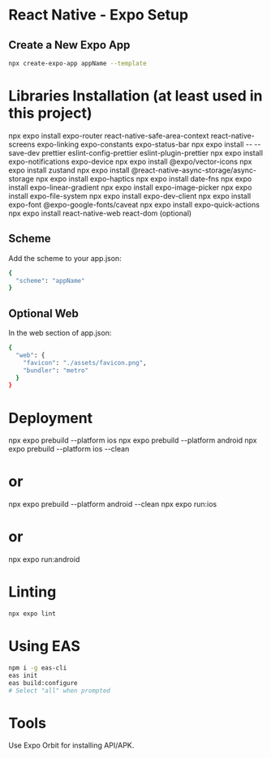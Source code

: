 # React Native - Expo Setup

## Create a New Expo App

```bash
npx create-expo-app appName --template
```

# Libraries Installation (at least used in this project) 

npx expo install expo-router react-native-safe-area-context react-native-screens expo-linking expo-constants expo-status-bar
npx expo install -- --save-dev prettier eslint-config-prettier eslint-plugin-prettier
npx expo install expo-notifications expo-device
npx expo install @expo/vector-icons
npx expo install zustand
npx expo install @react-native-async-storage/async-storage
npx expo install expo-haptics
npx expo install date-fns
npx expo install expo-linear-gradient
npx expo install expo-image-picker
npx expo install expo-file-system
npx expo install expo-dev-client
npx expo install expo-font @expo-google-fonts/caveat
npx expo install expo-quick-actions
npx expo install react-native-web react-dom (optional)

## Scheme

Add the scheme to your app.json:

```bash
{
  "scheme": "appName"
}
```

## Optional Web

In the web section of app.json:

```bash
{
  "web": {
    "favicon": "./assets/favicon.png",
    "bundler": "metro"
  }
}
```

# Deployment

npx expo prebuild --platform ios
npx expo prebuild --platform android
npx expo prebuild --platform ios --clean 
# or
npx expo prebuild --platform android --clean 
npx expo run:ios
# or
npx expo run:android

# Linting

```bash
npx expo lint
```

# Using EAS

```bash
npm i -g eas-cli
eas init
eas build:configure
# Select "all" when prompted
```

# Tools

Use Expo Orbit for installing API/APK.